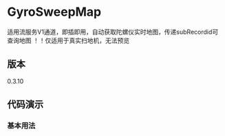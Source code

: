 # GyroSweepMap

适用流服务V1通道，即插即用，自动获取陀螺仪实时地图，传递subRecordid可查询地图
！！仅适用于真实扫地机，无法预览

## 版本

0.3.10

## 代码演示

### 基本用法
